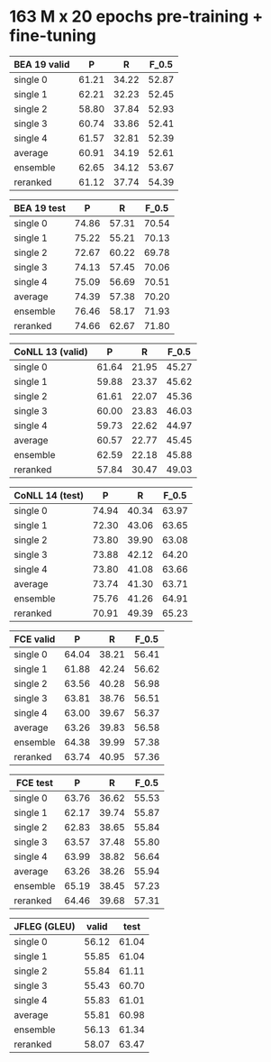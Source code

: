 # 163 M x 20 epochs pre-training + fine-tuning

| BEA 19 valid | P | R | F_0.5 |
| --- | --- | --- | --- |
| single 0 | 61.21 | 34.22 | 52.87 |
| single 1 | 62.21 | 32.23 | 52.45 |
| single 2 | 58.80 | 37.84 | 52.93 |
| single 3 | 60.74 | 33.86 | 52.41 |
| single 4 | 61.57 | 32.81 | 52.39 |
| average  | 60.91 | 34.19 | 52.61 |
| ensemble | 62.65 | 34.12 | 53.67 |
| reranked | 61.12 | 37.74 | 54.39 |

| BEA 19 test | P | R | F_0.5 |
| --- | --- | --- | --- |
| single 0 | 74.86 | 57.31 | 70.54 |
| single 1 | 75.22 | 55.21 | 70.13 |
| single 2 | 72.67 | 60.22 | 69.78 |
| single 3 | 74.13 | 57.45 | 70.06 |
| single 4 | 75.09 | 56.69 | 70.51 |
| average  | 74.39 | 57.38 | 70.20 |
| ensemble | 76.46 | 58.17 | 71.93 |
| reranked | 74.66 | 62.67 | 71.80 |

| CoNLL 13 (valid) | P | R | F_0.5 |
| --- | --- | --- | --- |
| single 0 | 61.64 | 21.95 | 45.27 |
| single 1 | 59.88 | 23.37 | 45.62 |
| single 2 | 61.61 | 22.07 | 45.36 |
| single 3 | 60.00 | 23.83 | 46.03 |
| single 4 | 59.73 | 22.62 | 44.97 |
| average  | 60.57 | 22.77 | 45.45 |
| ensemble | 62.59 | 22.18 | 45.88 |
| reranked | 57.84 | 30.47 | 49.03 |

| CoNLL 14 (test) | P | R | F_0.5 |
| --- | --- | --- | --- |
| single 0 | 74.94 | 40.34 | 63.97 |
| single 1 | 72.30 | 43.06 | 63.65 |
| single 2 | 73.80 | 39.90 | 63.08 |
| single 3 | 73.88 | 42.12 | 64.20 |
| single 4 | 73.80 | 41.08 | 63.66 |
| average  | 73.74 | 41.30 | 63.71 |
| ensemble | 75.76 | 41.26 | 64.91 |
| reranked | 70.91 | 49.39 | 65.23 |

| FCE valid | P | R | F_0.5 |
| --- | --- | --- | --- |
| single 0 | 64.04 | 38.21 | 56.41 |
| single 1 | 61.88 | 42.24 | 56.62 |
| single 2 | 63.56 | 40.28 | 56.98 |
| single 3 | 63.81 | 38.76 | 56.51 |
| single 4 | 63.00 | 39.67 | 56.37 |
| average  | 63.26 | 39.83 | 56.58 |
| ensemble | 64.38 | 39.99 | 57.38 |
| reranked | 63.74 | 40.95 | 57.36 |

| FCE test | P | R | F_0.5 |
| --- | --- | --- | --- |
| single 0 | 63.76 | 36.62 | 55.53 |
| single 1 | 62.17 | 39.74 | 55.87 |
| single 2 | 62.83 | 38.65 | 55.84 |
| single 3 | 63.57 | 37.48 | 55.80 |
| single 4 | 63.99 | 38.82 | 56.64 |
| average  | 63.26 | 38.26 | 55.94 |
| ensemble | 65.19 | 38.45 | 57.23 |
| reranked | 64.46 | 39.68 | 57.31 |

| JFLEG (GLEU) | valid | test |
| --- | --- | --- |
| single 0 | 56.12 | 61.04 |
| single 1 | 55.85 | 61.04 |
| single 2 | 55.84 | 61.11 |
| single 3 | 55.43 | 60.70 |
| single 4 | 55.83 | 61.01 |
| average  | 55.81 | 60.98 |
| ensemble | 56.13 | 61.34 |
| reranked | 58.07 | 63.47 |


